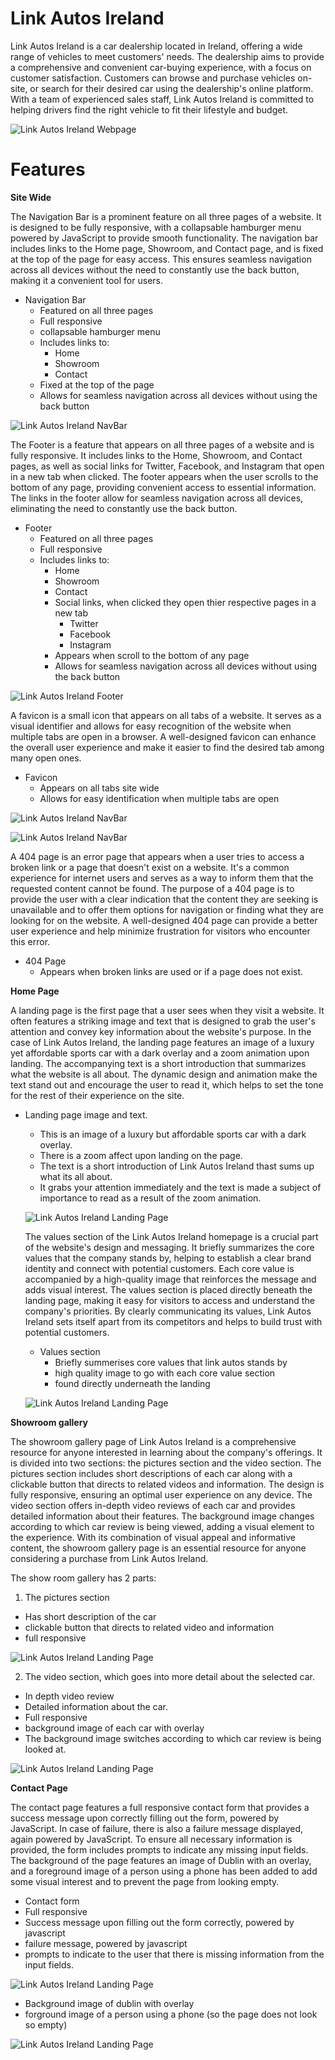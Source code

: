 # Link Autos Ireland

Link Autos Ireland is a car dealership located in Ireland, offering a wide range of vehicles to meet customers' needs. The dealership aims to provide a comprehensive and convenient car-buying experience, with a focus on customer satisfaction. Customers can browse and purchase vehicles on-site, or search for their desired car using the dealership's online platform. With a team of experienced sales staff, Link Autos Ireland is committed to helping drivers find the right vehicle to fit their lifestyle and budget.

![Link Autos Ireland Webpage](/docs/images/link%20autos%20intro.png)

# Features

**Site Wide**

The Navigation Bar is a prominent feature on all three pages of a website. It is designed to be fully responsive, with a collapsable hamburger menu powered by JavaScript to provide smooth functionality. The navigation bar includes links to the Home page, Showroom, and Contact page, and is fixed at the top of the page for easy access. This ensures seamless navigation across all devices without the need to constantly use the back button, making it a convenient tool for users.

- Navigation Bar
  - Featured on all three pages
  - Full responsive
  - collapsable hamburger menu
  - Includes links to:
    - Home
    - Showroom
    - Contact
  - Fixed at the top of the page
  - Allows for seamless navigation across all devices without using the back button

![Link Autos Ireland NavBar](/docs/images/link%20autos%20navbar.png)

The Footer is a feature that appears on all three pages of a website and is fully responsive. It includes links to the Home, Showroom, and Contact pages, as well as social links for Twitter, Facebook, and Instagram that open in a new tab when clicked. The footer appears when the user scrolls to the bottom of any page, providing convenient access to essential information. The links in the footer allow for seamless navigation across all devices, eliminating the need to constantly use the back button.

- Footer
  - Featured on all three pages
  - Full responsive
  - Includes links to:
    - Home
    - Showroom
    - Contact
    - Social links, when clicked they open thier respective pages in a new tab
      - Twitter
      - Facebook
      - Instagram
    - Appears when scroll to the bottom of any page
    - Allows for seamless navigation across all devices without using the back button

![Link Autos Ireland Footer](/docs/images/footer.png)

A favicon is a small icon that appears on all tabs of a website. It serves as a visual identifier and allows for easy recognition of the website when multiple tabs are open in a browser. A well-designed favicon can enhance the overall user experience and make it easier to find the desired tab among many open ones.

- Favicon
  - Appears on all tabs site wide
  - Allows for easy identification when multiple tabs are open

![Link Autos Ireland NavBar](/docs/images/favicon.png)

![Link Autos Ireland NavBar](/docs/images/favicon2.png)

A 404 page is an error page that appears when a user tries to access a broken link or a page that doesn't exist on a website. It's a common experience for internet users and serves as a way to inform them that the requested content cannot be found. The purpose of a 404 page is to provide the user with a clear indication that the content they are seeking is unavailable and to offer them options for navigation or finding what they are looking for on the website. A well-designed 404 page can provide a better user experience and help minimize frustration for visitors who encounter this error.

- 404 Page
  - Appears when broken links are used or if a page does not exist.

**Home Page**

A landing page is the first page that a user sees when they visit a website. It often features a striking image and text that is designed to grab the user's attention and convey key information about the website's purpose. In the case of Link Autos Ireland, the landing page features an image of a luxury yet affordable sports car with a dark overlay and a zoom animation upon landing. The accompanying text is a short introduction that summarizes what the website is all about. The dynamic design and animation make the text stand out and encourage the user to read it, which helps to set the tone for the rest of their experience on the site.

- Landing page image and text.
  - This is an image of a luxury but affordable sports car with a dark overlay.
  - There is a zoom affect upon landing on the page.
  - The text is a short introduction of Link Autos Ireland thast sums up what its all about.
  - It grabs your attention immediately and the text is made a subject of importance to read as a result of the zoom animation.

  ![Link Autos Ireland Landing Page](/docs/images/landing%20page.png)

  The values section of the Link Autos Ireland homepage is a crucial part of the website's design and messaging. It briefly summarizes the core values that the company stands by, helping to establish a clear brand identity and connect with potential customers. Each core value is accompanied by a high-quality image that reinforces the message and adds visual interest. The values section is placed directly beneath the landing page, making it easy for visitors to access and understand the company's priorities. By clearly communicating its values, Link Autos Ireland sets itself apart from its competitors and helps to build trust with potential customers.

  - Values section
    - Briefly summerises core values that link autos stands by
    - high quality image to go with each core value section
    - found directly underneath the landing

  ![Link Autos Ireland Landing Page](/docs/images/values.png)

**Showroom gallery**

The showroom gallery page of Link Autos Ireland is a comprehensive resource for anyone interested in learning about the company's offerings. It is divided into two sections: the pictures section and the video section. The pictures section includes short descriptions of each car along with a clickable button that directs to related videos and information. The design is fully responsive, ensuring an optimal user experience on any device. The video section offers in-depth video reviews of each car and provides detailed information about their features. The background image changes according to which car review is being viewed, adding a visual element to the experience. With its combination of visual appeal and informative content, the showroom gallery page is an essential resource for anyone considering a purchase from Link Autos Ireland.

The show room gallery has 2 parts:

1. The pictures section
  - Has short description of the car
  - clickable button that directs to related video and information
  - full responsive

![Link Autos Ireland Landing Page](/docs/images/showroom.png)

2. The video section, which goes into more detail about the selected car.
  - In depth video review
  - Detailed information about the car.
  - Full responsive
  - background image of each car with overlay
  - The background image switches according to which car review is being looked at.

![Link Autos Ireland Landing Page](/docs/images/video%20showroom.png)

**Contact Page**

The contact page features a full responsive contact form that provides a success message upon correctly filling out the form, powered by JavaScript. In case of failure, there is also a failure message displayed, again powered by JavaScript. To ensure all necessary information is provided, the form includes prompts to indicate any missing input fields. The background of the page features an image of Dublin with an overlay, and a foreground image of a person using a phone has been added to add some visual interest and to prevent the page from looking empty.

  - Contact form
  - Full responsive
  - Success message upon filling out the form correctly, powered by javascript
  - failure message, powered by javascript
  - prompts to indicate to the user that there is missing information from the input fields.

![Link Autos Ireland Landing Page](/docs/images/contact%20form%20test.png)


  - Background image of dublin with overlay
  - forground image of a person using a phone (so the page does not look so empty)

![Link Autos Ireland Landing Page](/docs/images/contact.png)





